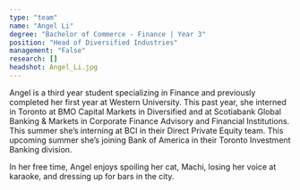 ```yaml
---
type: "team"
name: "Angel Li"
degree: "Bachelor of Commerce - Finance | Year 3"
position: "Head of Diversified Industries"
management: "False"
research: []
headshot: Angel_Li.jpg
---
```


Angel is a third year student specializing in Finance and previously completed her first year at Western University. This past year, she interned in Toronto at BMO Capital Markets in Diversified and at Scotiabank Global Banking & Markets in Corporate Finance Advisory and Financial Institutions. This summer she’s interning at BCI in their Direct Private Equity team. This upcoming summer she’s joining Bank of America in their Toronto Investment Banking division. 

In her free time, Angel enjoys spoiling her cat, Machi, losing her voice at karaoke, and dressing up for bars in the city. 